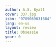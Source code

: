 ```yaml
---
author: A.S. Byatt
cover: 337.jpg
isbn: "9789069631684"
lang: en-us
layout: review
title: Obsessie
year: 0
---
```

